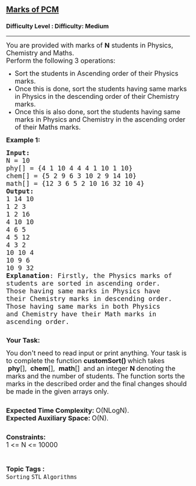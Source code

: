 <h2><a href="https://www.geeksforgeeks.org/problems/marks-of-pcm2529/1?page=9&category=Sorting&sortBy=difficulty">Marks of PCM</a></h2><h3>Difficulty Level : Difficulty: Medium</h3><hr><div class="problems_problem_content__Xm_eO"><p><span style="font-size:18px">You are provided with marks of <strong>N</strong> students in Physics, Chemistry and Maths.<br>
Perform the following 3 operations:&nbsp;</span></p>

<ul>
	<li><span style="font-size:18px">Sort the students in Ascending order of their Physics marks.</span></li>
	<li><span style="font-size:18px">Once this is done, sort the students having same marks in Physics in the descending order of their Chemistry marks.</span></li>
	<li><span style="font-size:18px">Once this is also done, sort the students having same marks in Physics and Chemistry in the ascending order of their Maths marks.</span></li>
</ul>

<p><span style="font-size:18px"><strong>Example 1:</strong></span></p>

<pre><span style="font-size:18px"><strong>Input:</strong>
N = 10
phy[] = {4 1 10 4 4 4 1 10 1 10}
chem[] = {5 2 9 6 3 10 2 9 14 10}
math[] = {12 3 6 5 2 10 16 32 10 4}
<strong>Output:
</strong>1 14 10
1 2 3
1 2 16
4 10 10
4 6 5
4 5 12
4 3 2
10 10 4
10 9 6
10 9 32
<strong>Explanation</strong>: Firstly, the Physics marks of 
students are sorted in ascending order.
Those having same marks in Physics have
their Chemistry marks in descending order.
Those having same marks in both Physics
and Chemistry have their Math marks in
ascending order.
</span>
</pre>

<p><strong><span style="font-size:18px">Your Task:</span></strong></p>

<p><span style="font-size:18px">You don't need to read input or print anything. Your task is to complete the function&nbsp;<strong>customSort()&nbsp;</strong>which takes &nbsp;<strong>phy</strong>[],&nbsp;&nbsp;<strong>chem</strong>[],&nbsp;&nbsp;<strong>math</strong>[]&nbsp; and an integer <strong>N </strong>denoting the marks and the number of students. The function sorts the marks in the described order and the final changes should be made in the given arrays only.</span></p>

<p><br>
<span style="font-size:18px"><strong>Expected Time Complexity:&nbsp;</strong>O(NLogN).<br>
<strong>Expected Auxiliary Space:&nbsp;</strong>O(N).</span></p>

<p><br>
<span style="font-size:18px"><strong>Constraints:</strong><br>
1 &lt;= N &lt;= 10000</span></p>
</div><br><p><span style=font-size:18px><strong>Topic Tags : </strong><br><code>Sorting</code>&nbsp;<code>STL</code>&nbsp;<code>Algorithms</code>&nbsp;